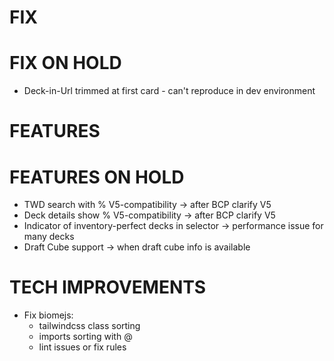 # FIX

# FIX ON HOLD
- Deck-in-Url trimmed at first card - can't reproduce in dev environment

# FEATURES

# FEATURES ON HOLD
- TWD search with % V5-compatibility -> after BCP clarify V5
- Deck details show % V5-compatibility -> after BCP clarify V5
- Indicator of inventory-perfect decks in selector -> performance issue for many decks
- Draft Cube support -> when draft cube info is available

# TECH IMPROVEMENTS
- Fix biomejs:
  - tailwindcss class sorting
  - imports sorting with @
  - lint issues or fix rules
